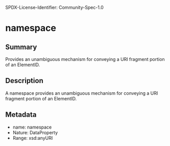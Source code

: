 SPDX-License-Identifier: Community-Spec-1.0

# namespace

## Summary

Provides an unambiguous mechanism for conveying a URI fragment portion of an ElementID.

## Description

A namespace provides an unambiguous mechanism for conveying a URI fragment portion of an ElementID.

## Metadata

- name: namespace
- Nature: DataProperty
- Range: xsd:anyURI

